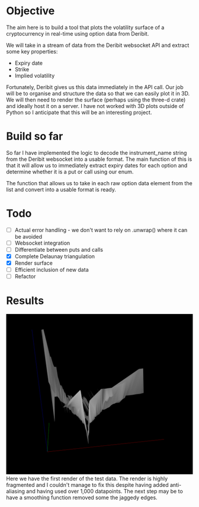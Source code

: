 # Objective
The aim here is to build a tool that plots the volatility surface of a cryptocurrency in real-time using option data from Deribit. 

We will take in a stream of data from the Deribit websocket API and extract some key properties:
- Expiry date
- Strike
- Implied volatility

Fortunately, Deribit gives us this data immediately in the API call. Our job will be to organise and structure the data so that we can easily plot it in 3D. We will then need to render the surface (perhaps using the three-d crate) and ideally host it on a server. I have not worked with 3D plots outside of Python so I anticipate that this will be an interesting project.

# Build so far
So far I have implemented the logic to decode the instrument_name string from the Deribit websocket into a usable format. The main function of this is that it will allow us to immediately extract expiry dates for each option and determine whether it is a put or call using our enum. 

The function that allows us to take in each raw option data element from the list and convert into a usable format is ready.

# Todo
- [ ] Actual error handling - we don't want to rely on .unwrap() where it can be avoided
- [ ] Websocket integration
- [ ] Differentiate between puts and calls
- [x] Complete Delaunay triangulation
- [x] Render surface
- [ ] Efficient inclusion of new data
- [ ] Refactor

# Results
![BTC Volatility Surface Render 1](resources/BTC-volatility-surface-render-1.png) \
Here we have the first render of the test data. The render is highly fragmented and I couldn't manage to fix this despite having added anti-aliasing and having used over 1,000 datapoints. The next step may be to have a smoothing function removed some the jaggedy edges.